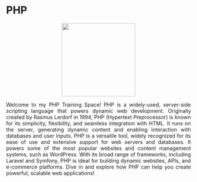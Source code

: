 # PHP
<div align="center">
   <img src="https://cdn.jsdelivr.net/gh/devicons/devicon@latest/icons/php/php-original.svg" width="200" height="auto">
</div>
<p align="justify"> Welcome to my PHP Training Space! PHP is a widely-used, server-side scripting language that powers dynamic web development. Originally created by Rasmus Lerdorf in 1994, PHP (Hypertext Preprocessor) is known for its simplicity, flexibility, and seamless integration with HTML. It runs on the server, generating dynamic content and enabling interaction with databases and user inputs. PHP is a versatile tool, widely recognized for its ease of use and extensive support for web servers and databases. It powers some of the most popular websites and content management systems, such as WordPress. With its broad range of frameworks, including Laravel and Symfony, PHP is ideal for building dynamic websites, APIs, and e-commerce platforms. Dive in and explore how PHP can help you create powerful, scalable web applications! </p>
